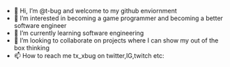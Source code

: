 - 👋 Hi, I’m @t-bug and welcome to my github enviornment 
- 👀 I’m interested in becoming a game programmer and becoming a better software engineer 
- 🌱 I’m currently learning software engineering 
- 💞️ I’m looking to collaborate on projects where I can show my out of the box thinking
- 📫 How to reach me tx_xbug on twitter,IG,twitch etc:

<!---
t-bug-git/t-bug-git is a ✨ special ✨ repository because its `README.md` (this file) appears on your GitHub profile.
You can click the Preview link to take a look at your changes.
--->
